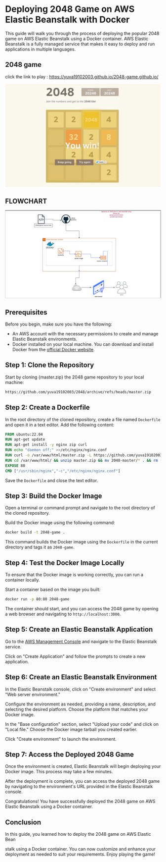# Deploying 2048 Game on AWS Elastic Beanstalk with Docker

This guide will walk you through the process of deploying the popular 2048 game on AWS Elastic Beanstalk using a Docker container. AWS Elastic Beanstalk is a fully managed service that makes it easy to deploy and run applications in multiple languages.

## 2048 game
click the link to play : https://yuva19102003.github.io/2048-game.github.io/

<img src="2048win.jpg"/>

## FLOWCHART

<img src="Screenshot from 2023-07-03 19-51-41.png"/>

## Prerequisites

Before you begin, make sure you have the following:

- An AWS account with the necessary permissions to create and manage Elastic Beanstalk environments.
- Docker installed on your local machine. You can download and install Docker from the [official Docker website](https://www.docker.com/get-started).

## Step 1: Clone the Repository

Start by cloning {master.zip} the 2048 game repository to your local machine:

```bash
https://github.com/yuva19102003/2048/archive/refs/heads/master.zip
```

## Step 2: Create a Dockerfile

In the root directory of the cloned repository, create a file named `Dockerfile` and open it in a text editor. Add the following content:

```Dockerfile
FROM ubuntu:22.04
RUN apt-get update
RUN apt-get install -y nginx zip curl
RUN echo "daemon off;" >>/etc/nginx/nginx.conf
RUN curl -o /var/www/html/master.zip -L https://github.com/yuva19102003/2048/archive/refs/heads/master.zip
RUN cd /var/www/html/ && unzip master.zip && mv 2048-master/* . && rm -rf 2048-master master.zip
EXPOSE 80
CMD ["/usr/sbin/nginx","-c","/etc/nginx/nginx.conf"]
```

Save the `Dockerfile` and close the text editor.

## Step 3: Build the Docker Image

Open a terminal or command prompt and navigate to the root directory of the cloned repository.

Build the Docker image using the following command:

```bash
docker build -t 2048-game .
```

This command builds the Docker image using the `Dockerfile` in the current directory and tags it as `2048-game`.

## Step 4: Test the Docker Image Locally

To ensure that the Docker image is working correctly, you can run a container locally.

Start a container based on the image you built:

```bash
docker run -p 80:80 2048-game
```

The container should start, and you can access the 2048 game by opening a web browser and navigating to `http://localhost:3000`.

## Step 5: Create an Elastic Beanstalk Application

Go to the [AWS Management Console](https://console.aws.amazon.com/) and navigate to the Elastic Beanstalk service.

Click on "Create Application" and follow the prompts to create a new application.

## Step 6: Create an Elastic Beanstalk Environment

In the Elastic Beanstalk console, click on "Create environment" and select "Web server environment."

Configure the environment as needed, providing a name, description, and selecting the desired platform. Choose the platform that matches your Docker image.

In the "Base configuration" section, select "Upload your code" and click on "Local file." Choose the Docker image tarball you created earlier.

Click "Create environment" to launch the environment.

## Step 7: Access the Deployed 2048 Game

Once the environment is created, Elastic Beanstalk will begin deploying your Docker image. This process may take a few minutes.

After the deployment is complete, you can access the deployed 2048 game by navigating to the environment's URL provided in the Elastic Beanstalk console.

Congratulations! You have successfully deployed the 2048 game on AWS Elastic Beanstalk using a Docker container.

## Conclusion

In this guide, you learned how to deploy the 2048 game on AWS Elastic Bean

stalk using a Docker container. You can now customize and enhance your deployment as needed to suit your requirements. Enjoy playing the game!
